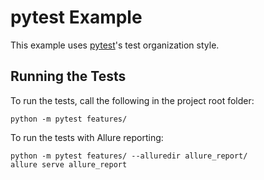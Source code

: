 pytest Example
==============

This example uses [pytest](https://docs.pytest.org/en/latest/)'s test organization style.


Running the Tests
----------
To run the tests, call the following in the project root folder:

    python -m pytest features/

To run the tests with Allure reporting:

    python -m pytest features/ --alluredir allure_report/
    allure serve allure_report
